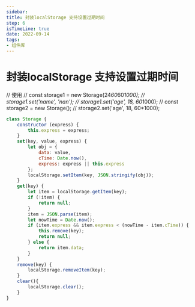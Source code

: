 ```yaml
---
sidebar:
title: 封装localStorage 支持设置过期时间
step: 6
isTimeLine: true
date: 2022-09-14
tags:
- 组件库
---
```


# 封装localStorage 支持设置过期时间


// 使用
// const storage1 = new Storage(24*60*60*1000);
// storage1.set('name', 'nan');
// storage1.set('age', 18, 60*1000);
// const storage2 = new Storage();
// storage2.set('age', 18, 60*1000);


```js
class Storage {
    constructor (express) {
        this.express = express;
    }
    set(key, value, express) {
        let obj = {
            data: value,
            cTime: Date.now(),
            express: express || this.express
        };
        localStorage.setItem(key, JSON.stringify(obj));
    }
    get(key) {
        let item = localStorage.getItem(key);
        if (!item) {
            return null;
        }
        item = JSON.parse(item);
        let nowTime = Date.now();
        if (item.express && item.express < (nowTime - item.cTime)) {
            this.remove(key);
            return null;
        } else {
            return item.data;
        }
    }
    remove(key) {
        localStorage.removeItem(key);
    }
    clear(){
        localStorage.clear();
    }
}
```

